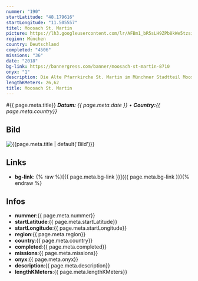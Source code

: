 ```yaml
---
nummer: "190"
startLatitude: "48.179616"
startLongitude: "11.505557"
titel: Moosach St. Martin
picture: https://lh3.googleusercontent.com/lr/AFBm1_bR5sLH9ZPb8kWe5tzsix95m1TLbObrvckgKL653wb0zwSmYSgjIReG2--bPwDzlc31ICF0RNkTLTql-H8Ps6Tt1p1nXvlQ3zsQIXX_owduhIMu-Ut3rbWLP4cnLitSjx6K8oGkATB5AuYJpEcHgD7OC5ha1acHweoL1FrKSdMfhfI_2SLlkq3L9HKspJ-Y_9-m3SHBgbfDm6FLFK8FedU0TdSnPpDUG5D57nnZQKNLWR3CY2RsReBbdwEaT-LrCgCdbjXE_xiBAPcoeK-SDJJdzH_sAKKKzCM3F5zIxAZjMVc8I6C8tPKEz7ya3sW6DWN1nSyu52XOw1dPku7rDale0WXGtwJEelScZIjuenuj76LB1w-Elv6EkBvU3rufKZITQJbALtb4aJq9lwyYazo-RarIcTUsaPj2gJWGWv9WM9RKwK4jJkvVTNxC1k-n59F5AsD6nUOTz7xk3vGl0Qtw38bSrvhlAhr-ZlwyQ8olZ-Z0J0rje6uVTnhCgS_WFomn4Ustu04UqDiiOfeKG6eOjNJhx54bNEO1Y1tqgWjl7BRdB-6WlBGzMib7dYhuC1FNEzGe8fmThsoZD4u7oDRzR1oBOXgyWIYaB4cHBHg_PQ4BqZPCTel0KLmurYSvBhS8pSQEe7eiuxOehruVVw61QhPQ46gbGu9aolUgbL1ERj93TM6rg7qJ55-Dd2UQWKYBeY0KKfJ_dIUdH4isgNEl5ZitLICksQr66Xcyc-oQny8I-8ITMJ8f2UUaWmcFdTdrbh2EHodyEQug2MSEKGDlGPnr0LYEy0f6jwoxIFrGdlaDDMxLzmUvw-vTNYm9F9qhccqbCNhBozISFZWt2Z9PCMsJuayBUpGM
region: München
country: Deutschland
completed: "4506"
missions: "36"
date: "2018"
bg-link: https://bannergress.com/banner/moosach-st-martin-8710
onyx: "1"
description: Die Alte Pfarrkirche St. Martin im Münchner Stadtteil Moosach
lengthKMeters: 26,62
title: Moosach St. Martin
---
```


#{{ page.meta.title}}
_**Datum:** {{ page.meta.date }} • **Country:**{{ page.meta.country}}_

## Bild
![{{page.meta.title | default('Bild')}}]({{page.meta.picture}})

## Links
- **bg-link**: {% raw %}[{{ page.meta.bg-link }}]({{ page.meta.bg-link }}){% endraw %}

## Infos
- **nummer**:{{ page.meta.nummer}}
- **startLatitude**:{{ page.meta.startLatitude}}
- **startLongitude**:{{ page.meta.startLongitude}}
- **region**:{{ page.meta.region}}
- **country**:{{ page.meta.country}}
- **completed**:{{ page.meta.completed}}
- **missions**:{{ page.meta.missions}}
- **onyx**:{{ page.meta.onyx}}
- **description**:{{ page.meta.description}}
- **lengthKMeters**:{{ page.meta.lengthKMeters}}

